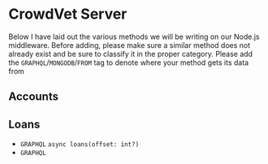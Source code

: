 # CrowdVet Server
Below I have laid out the various methods we will be writing on our Node.js middleware. Before adding, please make sure a similar method does not already exist and be sure to classify it in the proper category. Please add the `GRAPHQL`/`MONGODB`/`FROM` tag to denote where your method gets its data from

## Accounts

## Loans
* `GRAPHQL` `async loans(offset: int?)`
* `GRAPHQL` 
